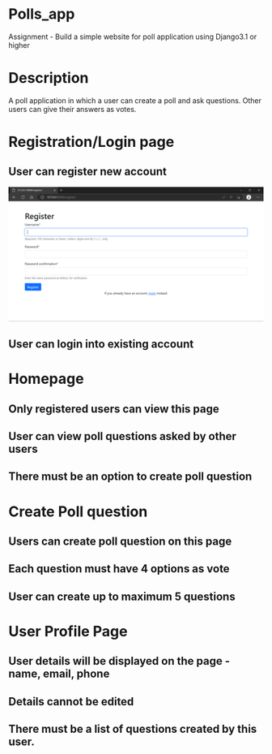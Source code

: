 # Polls_app
Assignment - Build a simple website for poll application using Django3.1 or higher

# Description
A poll application in which a user can create a poll and ask questions. Other users can give their answers as votes.

# Registration/Login page
## User can register new account
![alt text](https://github.com/arshkhans/polls_project/blob/main/images/registerpage.png?raw=true)
## User can login into existing account

# Homepage
## Only registered users can view this page
## User can view poll questions asked by other users
## There must be an option to create poll question

# Create Poll question
## Users can create poll question on this page
## Each question must have 4 options as vote
## User can create up to maximum 5 questions

# User Profile Page
## User details will be displayed on the page - name, email, phone
## Details cannot be edited
## There must be a list of questions created by this user.
